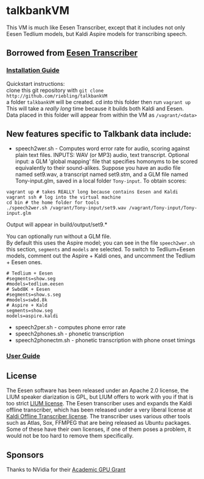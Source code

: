 # talkbankVM

This VM is much like Eesen Transcriber, except that it includes not only Eesen Tedlium models, but Kaldi Aspire models for transcribing speech. 

## Borrowed from [Eesen Transcriber](https://github.com/srvk/eesen-transcriber)
### [Installation Guide](https://github.com/srvk/eesen-transcriber/blob/master/INSTALL.md)
Quickstart instructions:  
clone this git repository with `git clone http://github.com/riebling/talkbankVM`  
a folder `talkbankVM` will be created. cd into this folder then run `vagrant up`  
This will take a *really long* time because it builds both Kaldi and Eesen.  
Data placed in this folder will appear from within the VM as `/vagrant/<data>`  

## New features specific to Talkbank data include:

 * speech2wer.sh - Computes word error rate for audio, scoring against plain text files. INPUTS: WAV (or MP3) audio, text transcript. Optional input: a GLM 'global mapping' file that specifies homonyms to be scored equivalently to their sound-alikes. Suppose you have an audio file named set9.wav, a transcript named set9.stm, and a GLM file named Tony-input.glm, saved in a local folder `Tony-input`. To obtain scores:

```
vagrant up # takes REALLY long because contains Eesen and Kaldi
vagrant ssh # log into the virtual machine
cd bin # the home folder for tools
./speech2wer.sh /vagrant/Tony-input/set9.wav /vagrant/Tony-input/Tony-input.glm
```
Output will appear in build/output/set9.*

You can optionally run without a GLM file.  
By default this uses the Aspire model; you can see in the file `speech2wer.sh` this section, `segments` and `models` are selected. To switch to Tedlium+Eesen models, comment out the Aspire + Kaldi ones, and uncomment the Tedlium + Eesen ones.
```
# Tedlium + Eesen
#segments=show.seg
#models=tedlium.eesen
# Swbd8K + Eesen
#segments=show.s.seg
#models=swbd.8k
# Aspire + Kald
segments=show.seg
models=aspire.kaldi
```
 * speech2per.sh - computes phone error rate  
 * speech2phones.sh - phonetic transcription  
 * speech2phonectm.sh - phonetic transcription with phone onset timings
 
### [User Guide](https://github.com/srvk/eesen-transcriber/blob/master/USERGUIDE.md)

## License

The Eesen software has been released under an Apache 2.0 license, the LIUM speaker diarization is GPL, but LIUM offers to work with you if that is too strict [LIUM license](http://www-lium.univ-lemans.fr/diarization/doku.php/licence). The Eesen transcriber uses and expands the Kaldi offline transcriber, which has been released under a very liberal license at [Kaldi Offline Transcriber license](https://github.com/alumae/kaldi-offline-transcriber/blob/master/LICENSE). The transcriber uses various other tools such as Atlas, Sox, FFMPEG that are being released as Ubuntu packages. Some of these have their own licenses, if one of them poses a problem, it would not be too hard to remove them specifically.

## Sponsors

Thanks to NVidia for their [Academic GPU Grant](https://developer.nvidia.com/academic_gpu_seeding)
